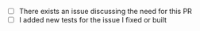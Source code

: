 <!--
Thank you for helping!
To speed up the process of accepting your PR, check the following:
-->

- [ ] There exists an issue discussing the need for this PR
- [ ] I added new tests for the issue I fixed or built

